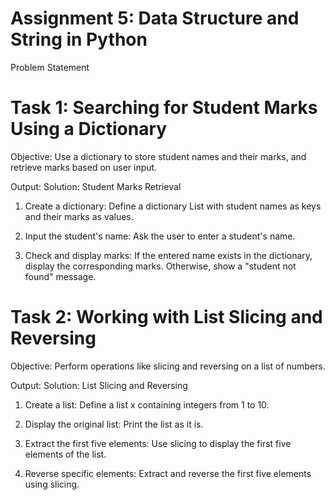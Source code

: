 # Assignment 5: Data Structure and String in Python
Problem Statement

# Task 1: Searching for Student Marks Using a Dictionary
Objective:
Use a dictionary to store student names and their marks, and retrieve marks based on user input.

Output:
Solution: Student Marks Retrieval

1. Create a dictionary:
   Define a dictionary List with student names as keys and their marks as values.

2. Input the student's name:
   Ask the user to enter a student's name.

3. Check and display marks:
   If the entered name exists in the dictionary, display the corresponding marks.
   Otherwise, show a "student not found" message.


# Task 2: Working with List Slicing and Reversing
Objective:
Perform operations like slicing and reversing on a list of numbers.

Output:
Solution: List Slicing and Reversing

1. Create a list:
   Define a list x containing integers from 1 to 10.

2. Display the original list:
   Print the list as it is.

3. Extract the first five elements:
   Use slicing to display the first five elements of the list.
  
4. Reverse specific elements:
   Extract and reverse the first five elements using slicing.
